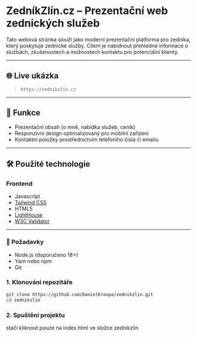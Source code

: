# ZedníkZlín.cz – Prezentační web zednických služeb

Tato webová stránka slouží jako moderní prezentační platforma pro zedníka, který poskytuje zednické služby. Cílem je nabídnout přehledné informace o službách, zkušenostech a možnostech kontaktu pro potenciální klienty.

---

## 🌐 Live ukázka

> `https://zednikzlin.cz`

---

## 🧠 Funkce

- Prezentační obsah (o mně, nabídka služeb, ceník)
- Responzivní design optimalizovaný pro mobilní zařízení
- Kontaktní položky prostřednictvím telefoního čísla či emailu

---

## 🛠 Použité technologie

### Frontend

- Javascript
- [Tailwind CSS](https://tailwindcss.com/)
- HTML5
- [LightHouse](https://developer.chrome.com/docs/lighthouse/)
- [W3C Validator](https://validator.w3.org/)

---

### 🔧 Požadavky

- Node.js (doporučeno 18+)
- Yarn nebo npm
- Git

### 1. Klonování repozitáře

```bash
git clone https://github.com/DanielKroupa/zednikzlin.git
cd zednikzlin
```

### 2. Spuštění projektu

stačí kliknout pouze na index.html ve složce zednikzlin
